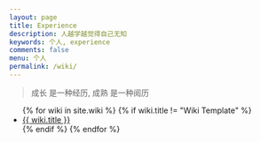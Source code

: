 ```yaml
---
layout: page
title: Experience
description: 人越学越觉得自己无知
keywords: 个人, experience
comments: false
menu: 个人
permalink: /wiki/
---
```


> 成长 是一种经历, 成熟 是一种阅历

<ul class="listing">
{% for wiki in site.wiki %}
{% if wiki.title != "Wiki Template" %}
<li class="listing-item"><a href="{{ wiki.url }}">{{ wiki.title }}</a></li>
{% endif %}
{% endfor %}
</ul>
